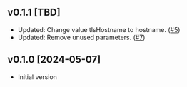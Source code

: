 ## v0.1.1 [TBD]

- Updated: Change value tlsHostname to hostname. ([#5](https://github.com/turbot/helm-charts/issues/5))
- Updated: Remove unused parameters. ([#7](https://github.com/turbot/helm-charts/issues/7))

## v0.1.0 [2024-05-07]

- Initial version